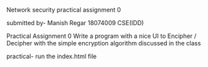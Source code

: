 Network security practical assignment 0

submitted by-
Manish Regar
18074009
CSE(IDD)

Practical Assignment 0
Write a program with a nice UI to Encipher / Decipher with the simple encryption algorithm discussed in the class


practical-
run the index.html file


